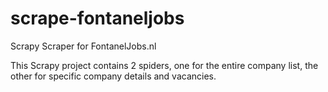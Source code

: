 # scrape-fontaneljobs
Scrapy Scraper for FontanelJobs.nl

This Scrapy project contains 2 spiders, one for the entire company list, the other for specific company details and vacancies. 